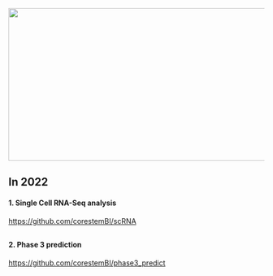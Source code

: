 <p align="center"><img src="https://user-images.githubusercontent.com/98365385/150895297-bbebef5e-b3e9-435e-a6cf-ff7a7bae0d32.jpg"  width="600" height="300"></p>

## In 2022
#### 1. Single Cell RNA-Seq analysis
https://github.com/corestemBI/scRNA
##

#### 2. Phase 3 prediction
https://github.com/corestemBI/phase3_predict
##
